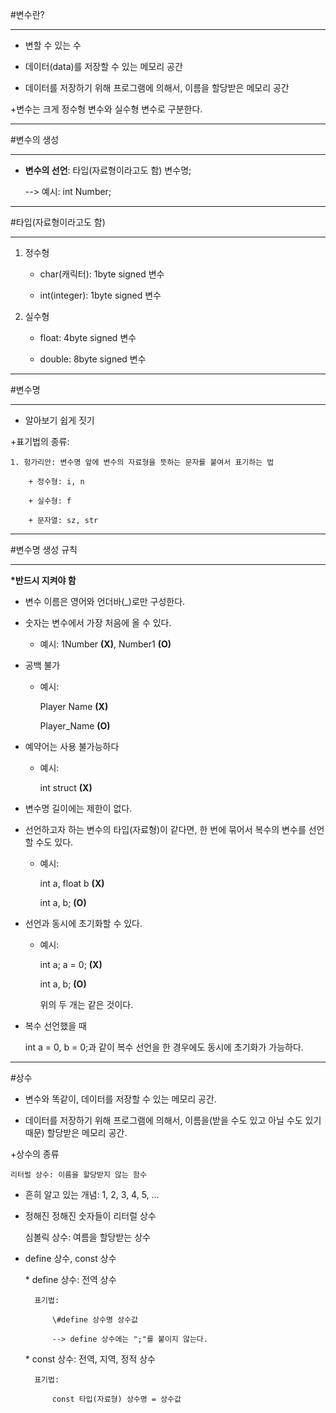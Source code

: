 #변수란?

---

+ 변할 수 있는 수

+ 데이터(data)를 저장할 수 있는 메모리 공간

+ 데이터를 저장하기 위해 프로그램에 의해서, 이름을 할당받은 메모리 공간

+변수는 크게 정수형 변수와 실수형 변수로 구분한다.

---

#변수의 생성

---

+ __변수의 선언__:  타입(자료형이라고도 함) 변수명;

    --> 예시: int Number;

---

#타입(자료형이라고도 함)

---

1. 정수형

    + char(캐릭터): 1byte signed 변수

    + int(integer): 1byte signed 변수

2. 실수형

    + float: 4byte signed 변수

    + double: 8byte signed 변수

---

#변수명

---

+ 알아보기 쉽게 짓기

+표기법의 종류:

    1. 헝가리안: 변수명 앞에 변수의 자료형을 뜻하는 문자를 붙여서 표기하는 법

        + 정수형: i, n

        + 실수형: f

        + 문자열: sz, str

---

#변수명 생성 규칙

---

__*반드시 지켜야 함__

+ 변수 이름은 영어와 언더바(_)로만 구성한다.

+ 숫자는 변수에서 가장 처음에 올 수 있다.

    - 예시: 1Number __(X)__, Number1 __(O)__

+ 공백 불가

    - 예시:

        Player Name __(X)__

        Player_Name __(O)__

+ 예약어는 사용 불가능하다

    - 예시:

        int struct __(X)__

+ 변수명 길이에는 제한이 없다.

+ 선언하고자 하는 변수의 타입(자료형)이 같다면, 한 번에 묶어서 복수의 변수를 선언할 수도 있다.

    - 예시:

        int a, float b __(X)__

        int a, b; __(O)__


+ 선언과 동시에 초기화할 수 있다.

    - 예시:

        int a;  a = 0; __(X)__

        int a, b; __(O)__

        위의 두 개는 같은 것이다.


+ 복수 선언했을 때

    int a = 0, b = 0;과 같이 복수 선언을 한 경우에도 동시에 초기화가 가능하다.

---

#상수

+ 변수와 똑같이, 데이터를 저장할 수 있는 메모리 공간.

+ 데이터를 저장하기 위해 프로그램에 의해서, 이름을(받을 수도 있고 아닐 수도 있기 때문) 할당받은 메모리 공간.


+상수의 종류

    리터럴 상수: 이름을 할당받지 않는 함수

+ 흔히 알고 있는 개념: 1, 2, 3, 4, 5, ...

+ 정해진 정해진 숫자들이 리터럴 상수

    심볼릭 상수: 여름을 할당받는 상수

+ define 상수, const 상수

    \* define 상수: 전역 상수

        표기법:

            \#define 상수명 상수값

            --> define 상수에는 ";"를 붙이지 않는다.

    \* const 상수: 전역, 지역, 정적 상수

        표기법:

            const 타입(자료형) 상수명 = 상수값

